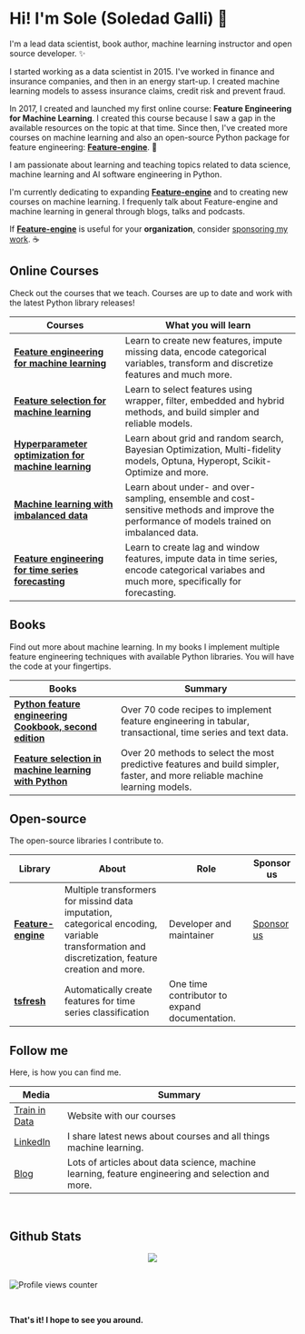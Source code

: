 # Hi! I'm Sole (Soledad Galli) 👋

I'm a lead data scientist, book author, machine learning instructor and open source developer. ✨

I started working as a data scientist in 2015. I've worked in finance and insurance companies, and then in an 
energy start-up. I created machine learning models to assess insurance claims, credit risk and prevent fraud.

In 2017, I created and launched my first online course: **Feature Engineering for Machine Learning**. I created 
this course because I saw a gap in the available resources on the topic at that time. Since then, I've created 
more courses on machine learning and also an open-source Python package for feature engineering: 
[**Feature-engine**](https://github.com/feature-engine/feature_engine). 🚀

I am passionate about learning and teaching topics related to data science, machine learning and AI software 
engineering in Python. 

I'm currently dedicating to expanding [**Feature-engine**](https://github.com/feature-engine/feature_engine) and to 
creating new courses on machine learning. I frequenly talk about Feature-engine and machine learning in general 
through blogs, talks and podcasts.

If [**Feature-engine**](https://github.com/feature-engine/feature_engine) is useful for your **organization**, consider 
[sponsoring my work](https://github.com/sponsors/feature-engine). ☕

## Online Courses

Check out the courses that we teach. Courses are up to date and work with the latest Python library releases!

| Courses | What you will learn |
|---|---|
| [**Feature engineering for machine learning**](https://courses.trainindata.com/p/feature-engineering-for-machine-learning) |  Learn to create new features, impute missing data, encode categorical variables, transform and discretize features and much more. |
| [**Feature selection for machine learning**](https://courses.trainindata.com/p/feature-selection-for-machine-learning) |  Learn to select features using wrapper, filter, embedded and hybrid methods, and build simpler and reliable models. |
| [**Hyperparameter optimization for machine learning**](https://courses.trainindata.com/p/hyperparameter-optimization-for-machine-learning) |  Learn about grid and random search, Bayesian Optimization, Multi-fidelity models, Optuna, Hyperopt, Scikit-Optimize and more. |
| [**Machine learning with imbalanced data**](https://courses.trainindata.com/p/machine-learning-with-imbalanced-data) |  Learn about under- and over-sampling, ensemble and cost-sensitive methods and improve the performance of models trained on imbalanced data. |
| [**Feature engineering for time series forecasting**](https://www.courses.trainindata.com/p/feature-engineering-for-forecasting) |  Learn to create lag and window features, impute data in time series, encode categorical variabes and much more, specifically for forecasting. |

## Books

Find out more about machine learning. In my books I implement multiple feature engineering techniques with 
available Python libraries. You will have the code at your fingertips.

| Books | Summary |
|---|---|
| [**Python feature engineering Cookbook, second edition**](https://packt.link/0ewSo) |  Over 70 code recipes to implement feature engineering in tabular, transactional, time series and text data. |
| [**Feature selection in machine learning with Python**](https://leanpub.com/feature-selection-in-machine-learning/) |  Over 20 methods to select the most predictive features and build simpler, faster, and more reliable machine learning models. |

## Open-source

The open-source libraries I contribute to.

| Library | About | Role | Sponsor us |
|---|---|---|---|
| [**Feature-engine**](https://github.com/feature-engine/feature_engine) | Multiple transformers for missind data imputation, categorical encoding, variable transformation and discretization, feature creation and more. | Developer and maintainer | [Sponsor us](https://github.com/sponsors/feature-engine) |
| [**tsfresh**](https://tsfresh.readthedocs.io/en/latest/) | Automatically create features for time series classification | One time contributor to expand documentation. |  |


## Follow me

Here, is how you can find me.

| Media | Summary |
|---|---|
| [Train in Data](https://www.trainindata.com/) | Website with our courses |
| [LinkedIn](https://de.linkedin.com/in/soledad-galli) | I share latest news about courses and all things machine learning. |
| [Blog](https://www.blog.trainindata.com/) | Lots of articles about data science, machine learning, feature engineering and selection and more. |

<br/>  

## Github Stats  
<div align="center"><img src="https://github-readme-stats.vercel.app/api?username=solegalli&show_icons=true&count_private=true&hide_border=true" align="center" /></div>  

<br/>  

![Profile views counter](https://komarev.com/ghpvc/?username=solegalli&&style=flat-square)  
  
<br/>

**That's it! I hope to see you around.**
